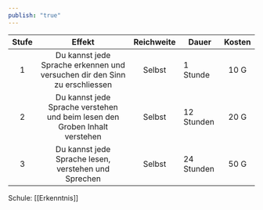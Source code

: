 ```yaml
---
publish: "true"
---
```


| **Stufe** |                                 **Effekt**                                  | **Reichweite** | Dauer      | **Kosten** |
| :-------: | :-------------------------------------------------------------------------: | :------------: | ---------- | :--------: |
|     1     | Du kannst jede Sprache erkennen und versuchen dir den Sinn zu erschliessen  |     Selbst     | 1 Stunde   |    10 G    |
|     2     | Du kannst jede Sprache verstehen und beim lesen den Groben Inhalt verstehen |     Selbst     | 12 Stunden |    20 G    |
|     3     |            Du kannst jede Sprache lesen, verstehen und Sprechen             |     Selbst     | 24 Stunden |    50 G    |
Schule: [[Erkenntnis]]